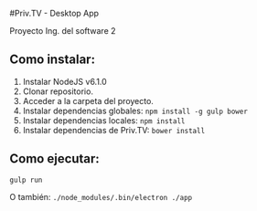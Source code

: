 #Priv.TV - Desktop App

Proyecto Ing. del software 2

Como instalar:
----------

 1. Instalar NodeJS v6.1.0
 2. Clonar repositorio.
 2. Acceder a la carpeta del proyecto.
 2. Instalar dependencias globales: `npm install -g gulp bower`
 3. Instalar dependencias locales: `npm install`
 4. Instalar dependencias de Priv.TV: `bower install`

Como ejecutar:
--------------

    gulp run

 O también: `./node_modules/.bin/electron ./app`

